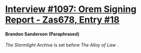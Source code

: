 # [Interview #1097: Orem Signing Report - Zas678, Entry #18](https://www.theoryland.com/intvmain.php?i=1097#18)

#### Brandon Sanderson (Paraphrased)

*The Stormlight Archive*
is set before
*The Alloy of Law*
.

